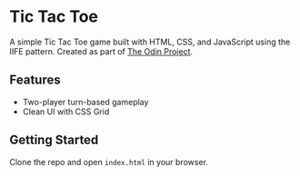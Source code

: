 # Tic Tac Toe

A simple Tic Tac Toe game built with HTML, CSS, and JavaScript using the IIFE pattern. Created as part of [The Odin Project](https://www.theodinproject.com/).

## Features

- Two-player turn-based gameplay
- Clean UI with CSS Grid

## Getting Started

Clone the repo and open `index.html` in your browser.
